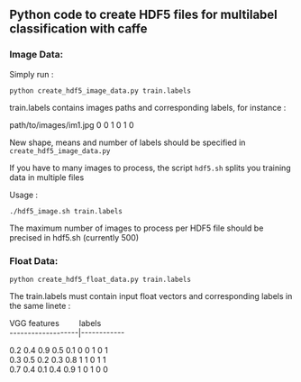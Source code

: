 ## Python code to create HDF5 files for multilabel classification with caffe


### Image Data:

Simply run :

```
python create_hdf5_image_data.py train.labels
```

train.labels contains images paths and corresponding labels, for instance :

path/to/images/im1.jpg 0 0 1 0 1 0

New shape, means and number of labels should be specified in ```create_hdf5_image_data.py```

If you have to many images to process, the script ```hdf5.sh``` splits you training data in multiple files

Usage :

```
./hdf5_image.sh train.labels
```

The maximum number of images to process per HDF5 file should be precised in hdf5.sh (currently 500)

### Float Data:

```
python create_hdf5_float_data.py train.labels
```

The train.labels must contain input float vectors and corresponding labels in the same linete   :

VGG features           labels <br />
-------------------|------------  <br />

0.2 0.4 0.9 0.5 0.1 0 0 1 0 1 <br />
0.3 0.5 0.2 0.3 0.8 1 1 0 1 1 <br />
0.7 0.4 0.1 0.4 0.9 1 0 1 0 0 
